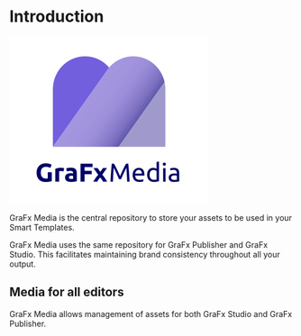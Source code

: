 # Introduction

![applogo](../assets/CHILI_LOGOS_OK-11.svg)

GraFx Media is the central repository to store your assets to be used in your Smart Templates.

GraFx Media uses the same repository for GraFx Publisher and GraFx Studio. This facilitates maintaining brand consistency throughout all your output.

## Media for all editors
GraFx Media allows management of assets for both GraFx Studio and GraFx Publisher.